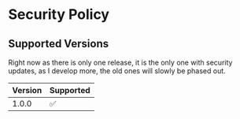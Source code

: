 # Security Policy

## Supported Versions
Right now as there is only one release, it is the only one with security updates, as I develop more, the old ones will slowly be phased out.

| Version | Supported          |
| ------- | ------------------ |
| 1.0.0  | :white_check_mark: |


